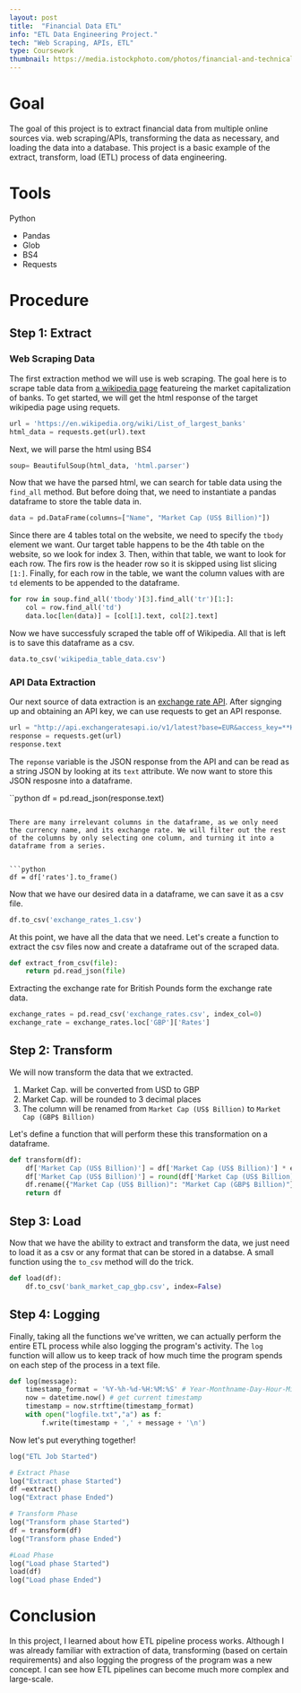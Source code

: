 ```yaml
---
layout: post
title:  "Financial Data ETL"
info: "ETL Data Engineering Project."
tech: "Web Scraping, APIs, ETL"
type: Coursework
thumbnail: https://media.istockphoto.com/photos/financial-and-technical-data-analysis-graph-showing-stock-market-picture-id943292690?k=6&m=943292690&s=612x612&w=0&h=AqwqtxoCVyAmgi1sYfGwsYKHpb_6pT19AVHmzmGg-a4=
---
```




# Goal
The goal of this project is to extract financial data from multiple online sources via. web scraping/APIs, transforming the data as necessary, and loading the data into a database.
This project is a basic example of the extract, transform, load (ETL) process of data engineering. 


# Tools
Python
- Pandas
- Glob
- BS4
- Requests


# Procedure


## Step 1: Extract

### Web Scraping Data
The first extraction method we will use is web scraping. The goal here is to scrape table data from [a wikipedia page](https://en.wikipedia.org/wiki/List_of_largest_banks) featureing the market capitalization of banks. 
To get started, we will get the html response of the target wikipedia page using requets.

```python
url = 'https://en.wikipedia.org/wiki/List_of_largest_banks'
html_data = requests.get(url).text
```
Next, we will parse the html using BS4

```python
soup= BeautifulSoup(html_data, 'html.parser')
```

Now that we have the parsed html, we can search for table data using the ```find_all``` method. But before doing that, we need to instantiate a pandas dataframe to store the table data in.

```python
data = pd.DataFrame(columns=["Name", "Market Cap (US$ Billion)"])
```

Since there are 4 tables total on the website, we need to specify the ```tbody``` element we want. Our target table happens to be the 4th table on the website, so we look for index 3. Then, within that table, we want to look for each row. The firs row is the header row so it is skipped using list slicing ```[1:]```. Finally, for each row in the table, we want the column values with are ```td``` elements to be appended to the dataframe. 

```python
for row in soup.find_all('tbody')[3].find_all('tr')[1:]:
    col = row.find_all('td')
    data.loc[len(data)] = [col[1].text, col[2].text]
```

Now we have successfuly scraped the table off of Wikipedia. All that is left is to save this dataframe as a csv.

```python
data.to_csv('wikipedia_table_data.csv')
```


### API Data Extraction
Our next source of data extraction is an [exchange rate API](https://exchangeratesapi.io/). After signging up and obtaining an API key, we can use requests to get an API response. 


```python
url = "http://api.exchangeratesapi.io/v1/latest?base=EUR&access_key=**KEY**"
response = requests.get(url)
response.text
```


The ```reponse``` variable is the JSON response from the API and can be read as a string JSON by looking at its ```text``` attribute. We now want to store this JSON resposne into a dataframe.


``python
df = pd.read_json(response.text)
```

There are many irrelevant columns in the dataframe, as we only need the currency name, and its exchange rate. We will filter out the rest of the columns by only selecting one column, and turning it into a dataframe from a series.


```python
df = df['rates'].to_frame()
```

Now that we have our desired data in a dataframe, we can save it as a csv file.

```python
df.to_csv('exchange_rates_1.csv')
```

At this point, we have all the data that we need. Let's create a function to extract the csv files now and create a dataframe out of the scraped data.

```python
def extract_from_csv(file):
    return pd.read_json(file)
```

Extracting the exchange rate for British Pounds form the exchange rate data.

```python
exchange_rates = pd.read_csv('exchange_rates.csv', index_col=0)
exchange_rate = exchange_rates.loc['GBP']['Rates']
```



## Step 2: Transform
We will now transform the data that we extracted.

1. Market Cap. will be converted from USD to GBP
2. Market Cap. will be rounded to 3 decimal places
3. The column will be renamed from ```Market Cap (US$ Billion)``` to ```Market Cap (GBP$ Billion)```  


Let's define a function that will perform these this transformation on a dataframe.

```python
def transform(df):
    df['Market Cap (US$ Billion)'] = df['Market Cap (US$ Billion)'] * exchange_rate
    df['Market Cap (US$ Billion)'] = round(df['Market Cap (US$ Billion)'], 3)
    df.rename({"Market Cap (US$ Billion)": "Market Cap (GBP$ Billion)"}, axis=1, inplace=True)
    return df
```


## Step 3: Load
Now that we have the ability to extract and transform the data, we just need to load it as a csv or any format that can be stored in a databse.
A small function using the ```to_csv``` method will do the trick.


```python
def load(df):
    df.to_csv('bank_market_cap_gbp.csv', index=False)
```


## Step 4: Logging 
Finally, taking all the functions we've written, we can actually perform the entire ETL process while also logging the program's activity.
The ```log``` function will allow us to keep track of how much time the program spends on each step of the process in a text file. 

```python
def log(message):
    timestamp_format = '%Y-%h-%d-%H:%M:%S' # Year-Monthname-Day-Hour-Minute-Second
    now = datetime.now() # get current timestamp
    timestamp = now.strftime(timestamp_format)
    with open("logfile.txt","a") as f:
        f.write(timestamp + ',' + message + '\n')
```

Now let's put everything together!


```python
log("ETL Job Started")

# Extract Phase
log("Extract phase Started")
df =extract()
log("Extract phase Ended")

# Transform Phase
log("Transform phase Started")
df = transform(df)
log("Transform phase Ended")

#Load Phase
log("Load phase Started")
load(df)
log("Load phase Ended")
```

# Conclusion
In this project, I learned about how ETL pipeline process works. Although I was already familiar with extraction of data, transforming (based on certain requirements) and also logging the progress of the program was a new concept. I can see how ETL pipelines can become much more complex and large-scale. 
